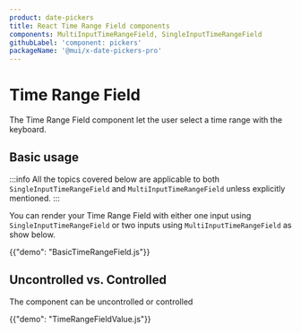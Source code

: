 ```yaml
---
product: date-pickers
title: React Time Range Field components
components: MultiInputTimeRangeField, SingleInputTimeRangeField
githubLabel: 'component: pickers'
packageName: '@mui/x-date-pickers-pro'
---
```


# Time Range Field [<span class="plan-pro"></span>](https://mui.com/store/items/mui-x-pro/)

<p class="description">The Time Range Field component let the user select a time range with the keyboard.</p>

## Basic usage

:::info
All the topics covered below are applicable to both `SingleInputTimeRangeField` and `MultiInputTimeRangeField` unless explicitly mentioned.
:::

You can render your Time Range Field with either one input using `SingleInputTimeRangeField`
or two inputs using `MultiInputTimeRangeField` as show below.

{{"demo": "BasicTimeRangeField.js"}}

## Uncontrolled vs. Controlled

The component can be uncontrolled or controlled

{{"demo": "TimeRangeFieldValue.js"}}
